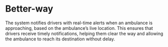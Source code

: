 # Better-way
The system notifies drivers with real-time alerts when an ambulance is approaching, based on the ambulance’s live location. This ensures that drivers receive timely notifications, helping them clear the way and allowing the ambulance to reach its destination without delay.
